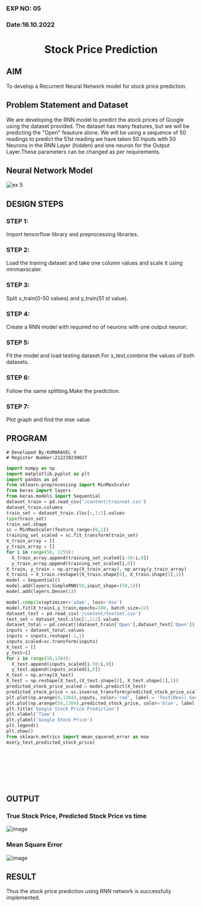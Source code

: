 ### EXP NO: 05

### Date:16.10.2022

# <p align = "center"> Stock Price Prediction </p>

## AIM
To develop a Recurrent Neural Network model for stock price prediction.

## Problem Statement and Dataset
We are developing the RNN model to predict the stock prices of Google using the dataset provided. The dataset has many features, but we will be predicting the "Open" feauture alone. We will be using a sequence of 50 readings to predict the 51st reading.we have taken 50 Inputs with 50 Neurons in the RNN Layer (hidden) and one neuron for the Output Layer.These parameters can be changed as per requirements.

## Neural Network Model


![ex 5](https://user-images.githubusercontent.com/75235334/196046839-ff1bae2a-fde9-40d2-ae96-ef65b86db83a.png)

## DESIGN STEPS

### STEP 1:
Import tensorflow library and preprocessing libraries.

### STEP 2:
Load the traning dataset and take one column values and scale it using minmaxscaler.

### STEP 3:
Split x_train(0-50 values) and y_train(51 st value).

### STEP 4:
Create a RNN model with required no of neurons with one output neuron.

### STEP 5:
Fit the model and load testing dataset.For x_test,combine the values of both datasets.

### STEP 6:
Follow the same splitting.Make the prediction.

### STEP 7:
Plot graph and find the mse value.


## PROGRAM
```
# Developed By:KUMARAVEL V
# Register Number:212220230027
```
```python
import numpy as np
import matplotlib.pyplot as plt
import pandas as pd
from sklearn.preprocessing import MinMaxScaler
from keras import layers
from keras.models import Sequential
dataset_train = pd.read_csv('/content/trainset.csv')
dataset_train.columns
train_set = dataset_train.iloc[:,1:2].values
type(train_set)
train_set.shape
sc = MinMaxScaler(feature_range=(0,1))
training_set_scaled = sc.fit_transform(train_set)
X_train_array = []
y_train_array = []
for i in range(50, 1259):
  X_train_array.append(training_set_scaled[i-50:i,0])
  y_train_array.append(training_set_scaled[i,0])
X_train, y_train = np.array(X_train_array), np.array(y_train_array)
X_train1 = X_train.reshape((X_train.shape[0], X_train.shape[1],1))
model = Sequential()
model.add(layers.SimpleRNN(50,input_shape=(50,1)))
model.add(layers.Dense(1))

model.compile(optimizer='adam', loss='mse')
model.fit(X_train1,y_train,epochs=100, batch_size=32)
dataset_test = pd.read_csv('/content/testset.csv')
test_set = dataset_test.iloc[:,1:2].values
dataset_total = pd.concat((dataset_train['Open'],dataset_test['Open']),axis=0)
inputs = dataset_total.values
inputs = inputs.reshape(-1,1)
inputs_scaled=sc.transform(inputs)
X_test = []
y_test=[]
for i in range(50,1384):
  X_test.append(inputs_scaled[i-50:i,0])
  y_test.append(inputs_scaled[i,0])
X_test = np.array(X_test)
X_test = np.reshape(X_test,(X_test.shape[0], X_test.shape[1],1))
predicted_stock_price_scaled = model.predict(X_test)
predicted_stock_price = sc.inverse_transform(predicted_stock_price_scaled)
plt.plot(np.arange(0,1384),inputs, color='red', label = 'Test(Real) Google stock price')
plt.plot(np.arange(50,1384),predicted_stock_price, color='blue', label = 'Predicted Google stock price')
plt.title('Google Stock Price Prediction')
plt.xlabel('Time')
plt.ylabel('Google Stock Price')
plt.legend()
plt.show()
from sklearn.metrics import mean_squared_error as mse
mse(y_test,predicted_stock_price)

```

## <br><br><br><br>OUTPUT

### True Stock Price, Predicted Stock Price vs time
![image](https://user-images.githubusercontent.com/75235334/195596872-3e362993-486d-400d-8ceb-913853aa2d10.png)

### Mean Square Error
![image](https://user-images.githubusercontent.com/75235334/195597795-27e9a7c9-b975-4560-ace6-54268a2d03db.png)

## RESULT
Thus the stock price prediction using RNN network is successfully implemented.
